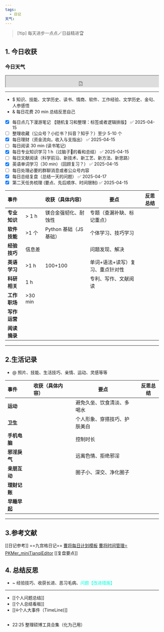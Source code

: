 ```yaml
---
tags:
  - 日记
天气:
---
```

> [!tip] 每天进步一点点🪄日益精进🏆
## 1. 今日收获

### 今日天气
<div style=" width: 100%;  height:40;overflow: hidden; "><iframe src="https://widget.pkmer.cn/free/miniTianqi?user=a2e5899e-975e-4457-afd4-ec3ff7dcbc90&select-theme=ta&theme=%E6%A0%B7%E5%BC%8F5&input-text=&theme-color=%2300FF88FF&select-icon=gif" allow="fullscreen" style=" height: 100%; width: 100%;"></iframe></div>

---
- $ 知识、技能、文学历史、读书、情商、软件、工作经验、文学历史、金句、人参感悟
- & 每日花费 20 min 总结反思自己 
- [x] 每日点几下漫游笔记 【随机复习和整理：标签或者逻辑排版】 ✅ 2025-04-15
- [ ] 整理收藏（公众号？小红书？抖音？知乎？）至少 5-10 个
- [x] 每日理财（资金流向，收入与支指出） ✅ 2025-04-15
- [ ] 每日阅读 30 min (读书笔记)
- [x] 每日专业知识学习 1 h（过脑子🧠的看和总结） ✅ 2025-04-15
- [ ] 每日文献阅读（科学前沿、新技术、新工艺、新方法、新思路）
- [x] 英语单词学习（30 min）（回顾复习？） ✅ 2025-04-15
- [ ] 每日处理必要的群聊消息或者公众号内容 
- [x] 每日总结复盘（总结一天的问题） ✅ 2025-04-17
- [x] 第二天任务梳理 (要点、先后顺序、时间限制) ✅ 2025-04-15

| **事件**   |          | 收获（具体内容）         | 要点                | 反思总结 |
| :------- | -------- | :--------------- | ----------------- | ---- |
| **专业知识** | \> 1 h   | 镁合金强韧化、耐蚀性       | 专题（查漏补缺、标记重点）     |      |
| **软件技能** | \>1 个    | Python 基础（JS 基础） | 个体学习、技巧学习         |      |
| **经验技巧** | 信息差      |                  | 问题发现、解决           |      |
| **英语学习** | \>1 h    | 100+100          | 单词+语法+读写）复习、重点针对性 |      |
| **科研相关** | 1 h      |                  | 专利、写作、文献阅读        |      |
| **工作职场** | \>30 min |                  |                   |      |
| **写作运营** |          |                  |                   |      |
| **阅读摘录** |          |                  |                   |      |

---
## 2.生活记录
- @  照片、技能、生活技巧、亲情、运动、灵感等等

| **事件**   |     | 收获（具体内容） |     | 要点             |     | 反思总结 |
| :------- | --- | :------- | --- | -------------- | --- | ---- |
| **运动**   |     |          |     | 避免久坐、饮食清淡、多喝水  |     |      |
| **卫生**   |     |          |     | 个人形象、穿搭技巧、护肤美白 |     |      |
| **手机电脑** |     |          |     | 控制时长           |     |      |
| **邪淫戾气** |     |          |     | 远离色情、拒绝邪淫      |     |      |
| **亲朋互动** |     |          |     | 圈子小、深交、净化圈子    |     |      |
| **理财记账** |     |          |     |                |     |      |
| **早睡早起** |     |          |     |                |     |      |

---
## 3.参考文献
[[日记参考]] ==九宫格日记==
[曹将每日计划模板](https://mp.weixin.qq.com/s/8LYri0lvPV5Y8snHqvpJ5g)
[曹将时间管理⭐](https://mp.weixin.qq.com/s/Z8l7B5iOoCGtjP_KvMjMxA)
[PKMer_miniTianqiEditor](https://pkmer.cn/products/widget/miniTianqiEditor/)
[[复盘要点]]
## 4. 总结反思
- ~ 经验技巧、收获长进、恶习毛病、<font color="#00ffdc">问题【改进措施】</font>
---
- [[个人问题总结]]
- [[个人总结看板]]
- [[➗个人大事件（TimeLine)]]


```
```

- 22:25 整理硕博工具合集（化为己用） 